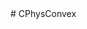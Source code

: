 <type name="CPhysConvex" category="classfunc" is="class">
	<summary>
		# CPhysConvex
		<added version="0.7"></added>
	</summary>
</type>